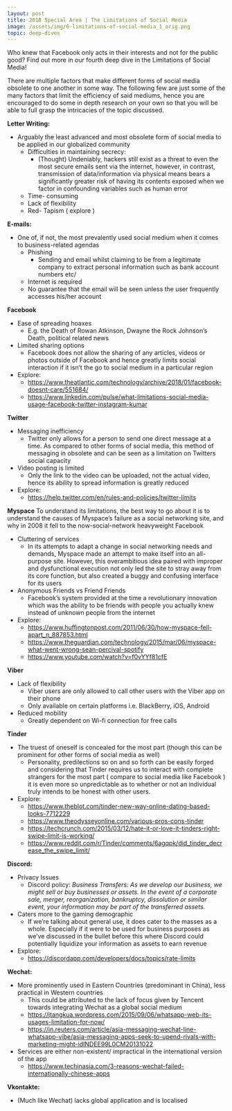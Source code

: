 ```yaml
---
layout: post
title: 2018 Special Area | The Limitations of Social Media
image: /assets/img/6-limitations-of-social-media_1_orig.png
topic: deep-dives
---
```


Who knew that Facebook only acts in their interests and not for the public good? Find out more in our fourth deep dive in the Limitations of Social Media!

There are multiple factors that make different forms of social media obsolete to one another in some way. The following few are just some of the many factors that limit the efficiency of said mediums, hence you are encouraged to do some in depth research on your own so that you will be able to full grasp the intricacies of the topic discussed.

**Letter Writing:**

- Arguably the least advanced and most obsolete form of social media to be applied in our globalized community
  - Difficulties in maintaining secrecy:
    - (Thought) Undeniably, hackers still exist as a threat to even the most secure emails sent via the internet, however, in contrast, transmission of data/information via physical means bears a significantly greater risk of having its contents exposed when we factor in confounding variables such as human error
  - Time- consuming
  - Lack of flexibility
  - Red- Tapism ( explore )


**E-mails:**

- One of, if not, the most prevalently used social medium when it comes to business-related agendas
  - Phishing
    - Sending and email whilst claiming to be from a legitimate company to extract personal information such as bank account numbers etc/
  - Internet is required
  - No guarantee that the email will be seen unless the user frequently accesses his/her account


**Facebook**

- Ease of spreading hoaxes
  - E.g. the Death of Rowan Atkinson, Dwayne the Rock Johnson’s Death, political related news
- Limited sharing options
  - Facebook does not allow the sharing of any articles, videos or photos outside of Facebook and hence greatly limits social interaction if it isn’t the go to social medium in a particular region
- Explore:
  - https://www.theatlantic.com/technology/archive/2018/01/facebook-doesnt-care/551684/
  - https://www.linkedin.com/pulse/what-limitations-social-media-usage-facebook-twitter-instagram-kumar


**Twitter**

- Messaging inefficiency   
  - Twitter only allows for a person to send one direct message at a time. As compared to other forms of social media, this method of messaging in obsolete and can be seen as a limitation on Twitters social capacity
- Video posting is limited
  - Only the link to the video can be uploaded, not the actual video, hence its ability to spread information is greatly reduced
- Explore:   
  - https://help.twitter.com/en/rules-and-policies/twitter-limits


**Myspace**
To understand its limitations, the best way to go about it is to understand the causes of Myspace’s failure as a social networking site, and why in 2008 it fell to the now-social-network heavyweight Facebook

- Cluttering of services
  - In its attempts to adapt a change in social networking needs and demands, Myspace made an attempt to make itself into an all-purpose site. However, this overambitious idea paired with improper and dysfunctional execution not only led the site to stray away from its core function, but also created a buggy and confusing interface for its users
- Anonymous Friends vs Friend Friends
  - Facebook’s system provided at the time a revolutionary innovation which was the ability to be friends with people you actually knew instead of unknown people from the internet
- Explore:
  - https://www.huffingtonpost.com/2011/06/30/how-myspace-fell-apart_n_887853.html
  - https://www.theguardian.com/technology/2015/mar/06/myspace-what-went-wrong-sean-percival-spotify
  - https://www.youtube.com/watch?v=f0vYYf81cfE


**Viber**

- Lack of flexibility
  - Viber users are only allowed to call other users with the Viber app on their phone
  - Only available on certain platforms i.e. BlackBerry, iOS, Android
- Reduced mobility
  - Greatly dependent on Wi-fi connection for free calls


**Tinder**

- The truest of oneself is concealed for the most part (though this can be prominent for other forms of social media as well)
  - Personality, predilections so on and so forth can be easily forged and considering that Tinder requires us to interact with complete strangers for the most part ( compare to social media like Facebook ) it is even more so unpredictable as to whether or not an individual truly intends to be honest with other users.
- Explore:
  - https://www.theblot.com/tinder-new-way-online-dating-based-looks-7712229
  - https://www.theodysseyonline.com/various-pros-cons-tinder
  - https://techcrunch.com/2015/03/12/hate-it-or-love-it-tinders-right-swipe-limit-is-working/
  - https://www.reddit.com/r/Tinder/comments/6agqpk/did_tinder_decrease_the_swipe_limit/


**Discord:**

- Privacy Issues
  - Discord policy: *Business Transfers: As we develop our business, we might sell or buy businesses or assets. In the event of a corporate sale, merger, reorganization, bankruptcy, dissolution or similar event, your information may be part of the transferred assets.*
- Caters more to the gaming demographic
  - If we’re talking about general use, it does cater to the masses as a whole. Especially if it were to be used for business purposes as we’ve discussed in the bullet before this where Discord could potentially liquidize your information as assets to earn revenue   
- Explore:
  - https://discordapp.com/developers/docs/topics/rate-limits


**Wechat:**

- More prominently used in Eastern Countries (predominant in China), less practical in Western countries
  - This could be attributed to the lack of focus given by Tencent towards integrating Wechat as a global social medium
  - https://jtangkua.wordpress.com/2015/09/06/whatsapp-web-its-usages-limitation-for-now/
  - https://in.reuters.com/article/asia-messaging-wechat-line-whatsapp-vibe/asia-messaging-apps-seek-to-upend-rivals-with-marketing-might-idINDEE99L0CM20131022
- Services are either non-existent/ impractical in the international version of the app
  - https://www.techinasia.com/3-reasons-wechat-failed-internationally-chinese-apps


**Vkontakte:**

- (Much like Wechat) lacks global application and is localised

<br>